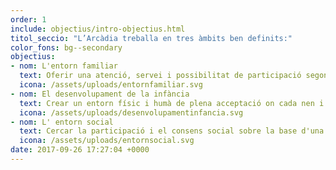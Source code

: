 ```yaml
---
order: 1
include: objectius/intro-objectius.html
titol_seccio: "L’Arcàdia treballa en tres àmbits ben definits:"
color_fons: bg--secondary
objectius:
- nom: L'entorn familiar
  text: Oferir una atenció, servei i possibilitat de participació segons necessitats i interessos, sempre vetllant amb especial cura i sensibilitat per a aquelles famílies que per la seva situació ho requereixin.
  icona: /assets/uploads/entornfamiliar.svg
- nom: El desenvolupament de la infància
  text: Crear un entorn físic i humà de plena acceptació on cada nen i cada nena pugui desenvolupar lliurement el dret irrenunciable  a construir el seu propi relat de vida sense ingerències dogmàtiques ni prejudicis.
  icona: /assets/uploads/desenvolupamentinfancia.svg
- nom: L' entorn social
  text: Cercar la participació i el consens social sobre la base d'una ètica de mínims a partir d'una comunitat deliberativa instrumental com a mecanisme d'intersecció social de les diferents realitats de l'entorn.
  icona: /assets/uploads/entornsocial.svg
date: 2017-09-26 17:27:04 +0000
---
```


